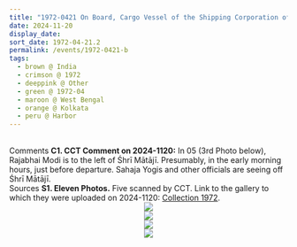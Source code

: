 ```yaml
---
title: "1972-0421 On Board, Cargo Vessel of the Shipping Corporation of India, Harbor, Kolkata, West Bengal, India (other date 0420)"
date: 2024-11-20
display_date: 
sort_date: 1972-04-21.2
permalink: /events/1972-0421-b
tags:
  - brown @ India
  - crimson @ 1972
  - deeppink @ Other
  - green @ 1972-04
  - maroon @ West Bengal
  - orange @ Kolkata
  - peru @ Harbor
---
```


<br>

<wave-list>
  <list-title color="DarkSeaGreen" width="55">Comments</list-title>
  <list-item color="BlanchedAlmond" width="280"><b>C1. CCT Comment on 2024-1120:</b> In 05 (3rd Photo below), Rajabhai Modi is to the left of Śhrī Mātājī. Presumably, in the early morning hours, just before departure. Sahaja Yogis and other officials are seeing off Śhrī Mātājī.</list-item>
</wave-list>

<br>

<wave-list>
  <list-title color="DarkSeaGreen" width="40">Sources</list-title>
  <list-item color="BlanchedAlmond"  width="280"><b>S1. Eleven Photos.</b> Five scanned by CCT. Link to the gallery to which they were uploaded on 2024-1120: <a href="https://eternalmoments.smugmug.com/Collections/Yogi-Mahajan-Collection/1972">Collection 1972</a>.</list-item>
</wave-list>

<div style="text-align: center"><img src="https://pub-bcc3cbe9b1e94ba1ac28915f7a3900fa.r2.dev/1972-0421_On_Board_Cargo_Vessel_of_the_Shipping_Corporation_of_India_Harbor_Kolkata_West_Bengal_India_(other_date_0420)_01_Version_2_(Yogi_Mahajan_Collection).jpg" /></div>

<div style="text-align: center"><img src="https://pub-bcc3cbe9b1e94ba1ac28915f7a3900fa.r2.dev/1972-0421_On_Board_Cargo_Vessel_of_the_Shipping_Corporation_of_India_Harbor_Kolkata_West_Bengal_India_(other_date_0420)_01_Version_2_(Yogi_Mahajan_Collection).jpg" /></div>

<div style="text-align: center"><img src="https://pub-bcc3cbe9b1e94ba1ac28915f7a3900fa.r2.dev/1972-0421_On_Board_Cargo_Vessel_of_the_Shipping_Corporation_of_India_Harbor_Kolkata_West_Bengal_India_(other_date_0420)_05_Version_2_(Yogi_Mahajan_Collection).jpg" /></div>

<div style="text-align: center"><img src="https://pub-bcc3cbe9b1e94ba1ac28915f7a3900fa.r2.dev/1972-0421_On_Board_Cargo_Vessel_of_the_Shipping_Corporation_of_India_Harbor_Kolkata_West_Bengal_India_(other_date_0420)_06_Version_2_(Yogi_Mahajan_Collection).jpg" /></div>